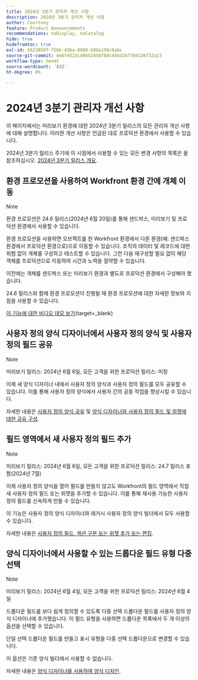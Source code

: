```yaml
---
title: 2024년 3분기 관리자 개선 사항
description: 2024년 3분기 관리자 개선 사항
author: Courtney
feature: Product Announcements
recommendations: noDisplay, noCatalog
hide: true
hidefromtoc: true
exl-id: 56238597-f56b-43ba-8800-b80a150c6abc
source-git-commit: 4e6f4523cd0b52458f8dc445d2b7784126f32a23
workflow-type: tm+mt
source-wordcount: '432'
ht-degree: 0%

---
```


# 2024년 3분기 관리자 개선 사항

이 페이지에서는 미리보기 환경에 대한 2024년 3분기 릴리스의 모든 관리자 개선 사항에 대해 설명합니다. 이러한 개선 사항은 언급된 대로 프로덕션 환경에서 사용할 수 있습니다.

2024년 3분기 릴리스 주기에 이 시점에서 사용할 수 있는 모든 변경 사항의 목록은 을 참조하십시오. [2024년 3분기 릴리스 개요](/help/quicksilver/product-announcements/product-releases/24-q3-release-activity/24-q3-release-overview.md).

## 환경 프로모션을 사용하여 Workfront 환경 간에 개체 이동

>[!NOTE]
>
>환경 프로모션은 24.6 릴리스(2024년 6월 20일)를 통해 샌드박스, 미리보기 및 프로덕션 환경에서 사용할 수 있습니다.

환경 프로모션을 사용하면 오브젝트를 한 Workfront 환경에서 다른 환경(예: 샌드박스 환경에서 프로덕션 환경으로)으로 이동할 수 있습니다. 조직의 데이터 및 레코드에 대한 위험 없이 개체를 구성하고 테스트할 수 있습니다. 그런 다음 재구성할 필요 없이 해당 객체를 프로덕션으로 이동하여 시간과 노력을 절약할 수 있습니다.

이전에는 개체를 샌드박스 또는 미리보기 환경과 별도로 프로덕션 환경에서 구성해야 했습니다.

24.6 릴리스와 함께 환경 프로모션이 진행될 때 환경 프로모션에 대한 자세한 정보와 지침을 사용할 수 있습니다.

[이 기능에 대한 비디오 데모 보기](https://video.tv.adobe.com/v/3429735/){target=_blank}

## 사용자 정의 양식 디자이너에서 사용자 정의 양식 및 사용자 정의 필드 공유

>[!NOTE]
>
>미리보기 릴리스: 2024년 6월 6일, 모든 고객을 위한 프로덕션 릴리스: 미정

이제 새 양식 디자이너 내에서 사용자 정의 양식과 사용자 정의 필드를 모두 공유할 수 있습니다. 이를 통해 사용자 정의 양식에서 사용자 간의 공동 작업을 향상시킬 수 있습니다.

자세한 내용은 [사용자 정의 양식 공유](/help/quicksilver/administration-and-setup/customize-workfront/create-manage-custom-forms/share-access-to-a-custom-form.md) 및 [양식 디자이너와 사용자 정의 필드 및 위젯에 대한 공유 구성](/help/quicksilver/administration-and-setup/customize-workfront/create-manage-custom-forms/form-designer/manage-a-form/share-custom-fields.md).

## 필드 영역에서 새 사용자 정의 필드 추가

>[!NOTE]
>
>미리보기 릴리스: 2024년 6월 6일, 모든 고객을 위한 프로덕션 릴리스: 24.7 릴리스 포함(2024년 7월)

이제 사용자 정의 양식을 열어 필드를 만들지 않고도 Workfront의 필드 영역에서 직접 새 사용자 정의 필드 또는 위젯을 추가할 수 있습니다. 이를 통해 재사용 가능한 사용자 정의 필드를 신속하게 만들 수 있습니다.

이 기능은 사용자 정의 양식 디자이너와 레거시 사용자 정의 양식 빌더에서 모두 사용할 수 있습니다.

자세한 내용은 [사용자 정의 필드, 섹션 구분 또는 위젯 추가 또는 편집](/help/quicksilver/administration-and-setup/customize-workfront/create-manage-custom-forms/edit-a-custom-field.md).

## 양식 디자이너에서 사용할 수 있는 드롭다운 필드 유형 다중 선택

>[!NOTE]
>
>미리보기 릴리스: 2024년 6월 4일, 모든 고객을 위한 프로덕션 릴리스: 2024년 6월 4일

드롭다운 필드를 보다 쉽게 정의할 수 있도록 다중 선택 드롭다운 필드를 사용자 정의 양식 디자이너에 추가했습니다. 이 필드 유형을 사용하면 드롭다운 목록에서 두 개 이상의 옵션을 선택할 수 있습니다.

단일 선택 드롭다운 필드를 만들고 표시 유형을 다중 선택 드롭다운으로 변경할 수 있습니다.

이 옵션은 기존 양식 빌더에서 사용할 수 없습니다.

자세한 내용은 [양식 디자이너를 사용하여 양식 디자인](/help/quicksilver/administration-and-setup/customize-workfront/create-manage-custom-forms/form-designer/design-a-form/design-a-form.md).

